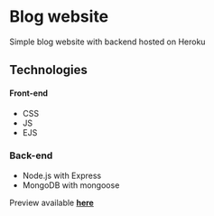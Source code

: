 # Blog website
Simple blog website with backend hosted on Heroku
## Technologies
#### Front-end
* CSS
* JS
* EJS

### Back-end
* Node.js with Express
* MongoDB with mongoose

Preview available [**here**](first-working-blog.herokuapp.com/)
